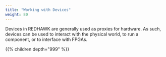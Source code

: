 ```yaml
---
title: "Working with Devices"
weight: 80
---
```


Devices in REDHAWK are generally used as proxies for hardware. As such, devices can be used to interact with the physical world, to run a component, or to interface with FPGAs.

{{% children depth="999" %}}
